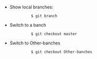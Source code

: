 - Show local branches:
```
             $ git branch
```
- Switch to a banch
```
             $ git checkout master
```
- Switch to Other-banches
```
             $ git checkout Other-banches
```
